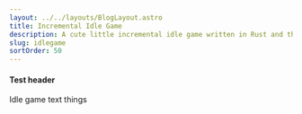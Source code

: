 ```yaml
---
layout: ../../layouts/BlogLayout.astro
title: Incremental Idle Game 
description: A cute little incremental idle game written in Rust and the Bevy Engine.  
slug: idlegame 
sortOrder: 50
---
```



#### Test header

Idle game text things 
